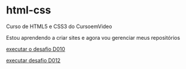 # html-css
 Curso de HTML5 e CSS3 do CursoemVideo

 Estou aprendendo a criar sites e agora vou gerenciar meus repositórios
 
 
 <a href="https://viniciusjgon.github.io/html-css/desafios/D010/index.html"> executar o desafio D010
 </a>
 
 <a href="https://viniciusjgon.github.io/projeto-cordel/"> executar desafio D012
 </a>
